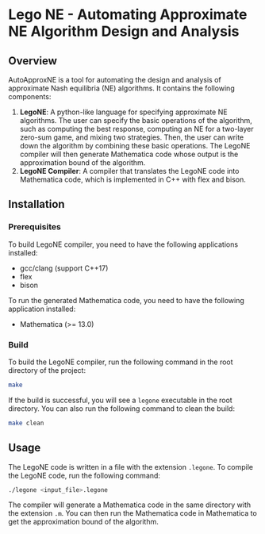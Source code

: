 # Lego NE - Automating Approximate NE Algorithm Design and Analysis

## Overview

AutoApproxNE is a tool for automating the design and analysis of approximate Nash equilibria (NE) algorithms. It contains the following components:

1. **LegoNE**: A python-like language for specifying approximate NE algorithms. The user can specify the basic operations of the algorithm, such as computing the best response, computing an NE for a two-layer zero-sum game, and mixing two strategies. Then, the user can write down the algorithm by combining these basic operations. The LegoNE compiler will then generate Mathematica code whose output is the approximation bound of the algorithm.
2. **LegoNE Compiler**: A compiler that translates the LegoNE code into Mathematica code, which is implemented in C++ with flex and bison.

## Installation

### Prerequisites

To build LegoNE compiler, you need to have the following applications installed:
- gcc/clang (support C++17)
- flex
- bison

To run the generated Mathematica code, you need to have the following application installed:
- Mathematica (>= 13.0)

### Build

To build the LegoNE compiler, run the following command in the root directory of the project:

```bash
make
```

If the build is successful, you will see a `legone` executable in the root directory. You can also run the following command to clean the build:

```bash
make clean
```

## Usage

The LegoNE code is written in a file with the extension `.legone`. To compile the LegoNE code, run the following command:

```bash
./legone <input_file>.legone
```

The compiler will generate a Mathematica code in the same directory with the extension `.m`. You can then run the Mathematica code in Mathematica to get the approximation bound of the algorithm.


